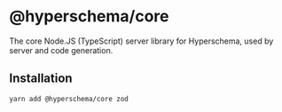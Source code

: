# @hyperschema/core

The core Node.JS (TypeScript) server library for Hyperschema, used by server and code generation.

## Installation

```sh
yarn add @hyperschema/core zod
```
